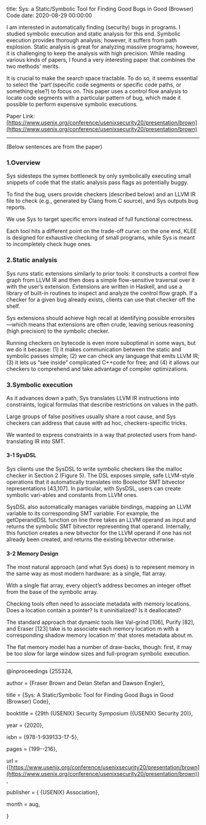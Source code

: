 title: Sys: a Static/Symbolic Tool for Finding Good Bugs in Good (Browser) Code
date: 2020-08-29 00:00:00



I am interested in automatically finding (security) bugs in programs. I studied symbolic execution and static analysis for this end. Symbolic execution provides thorough analysis; however, it suffers from path explosion. Static analysis is great for analyzing massive programs; however, it is challenging to keep the analysis with high precision. While reading various kinds of papers, I found a very interesting paper that combines the two methods' merits.

It is crucial to make the search space tractable. To do so, it seems essential to select the 'part'(specific code segments or specific code paths, or something else?) to focus on. This paper uses a control flow analysis to locate code segments with a particular pattern of bug, which made it possible to perform expensive symbolic executions.

Paper Link: [https://www.usenix.org/conference/usenixsecurity20/presentation/brown](https://www.usenix.org/conference/usenixsecurity20/presentation/brown)


---
(Below sentences are from the paper)

### 1.Overview

Sys sidesteps the symex bottleneck by only symbolically executing small snippets of code that the static analysis pass flags as potentially buggy.

To find the bug, users provide checkers (described below) and an LLVM IR file to check (e.g., generated by Clang from C source), and Sys outputs bug reports.

We use Sys to target specific errors instead of full functional correctness.

Each tool hits a different point on the trade-off curve: on the one end, KLEE is designed for exhaustive checking of small programs, while Sys is meant to incompletely check huge ones.

### 2.Static analysis

Sys runs static extensions similarly to prior tools: it constructs a control flow graph from LLVM IR and then does a simple flow-sensitive traversal over it with the user’s extension. Extensions are written in Haskell, and use a library of built-in routines to inspect and analyze the control flow graph. If a checker for a given bug already exists, clients can use that checker off the shelf.

Sys extensions should achieve high recall at identifying possible errorsites—which means that extensions are often crude, leaving serious reasoning (high precision) to the symbolic checker.

Running checkers on bytecode is even more suboptimal in some ways, but we do it because: (1) it makes communication between the static and symbolic passes simple; (2) we can check any language that emits LLVM IR; (3) it lets us “see inside” complicated C++code for free; and (4) it allows our checkers to comprehend and take advantage of compiler optimizations.

### 3.Symbolic execution

As it advances down a path, Sys translates LLVM IR instructions into constraints, logical formulas that describe restrictions on values in the path.

Large groups of false positives usually share a root cause, and Sys checkers can address that cause with ad hoc, checkers-specific tricks.

We wanted to express constraints in a way that protected users from hand-translating IR into SMT.

#### 3-1 SysDSL

Sys clients use the SysDSL to write symbolic checkers like the  malloc  checker in Section 2 (Figure 5). The DSL exposes  simple, safe LLVM-style operations that it automatically translates into Boolector SMT bitvector representations [43,107].  In particular, with SysDSL, users can create symbolic vari-ables and constants from LLVM ones.

SysDSL also automatically manages variable bindings, mapping an LLVM variable to its corresponding SMT variable. For example, the getOperandDSL function on line three takes an LLVM operand as input and returns the symbolic SMT bitvector representing that operand. Internally, this function creates a new bitvector for the LLVM operand if one has not already been created, and returns the existing bitvector otherwise.

#### 3-2 Memory Design

The most natural approach (and what Sys does) is to represent memory in the same way as most modern hardware: as a single, flat array.

With a single flat array, every object’s address becomes an integer offset from the base of the symbolic array.

Checking tools often need to associate metadata with memory locations. Does a location contain a pointer? Is it uninitialized? Is it deallocated?

The standard approach that dynamic tools like Val-grind [106], Purify [82], and Eraser [123] take is to associate each memory location m with a corresponding shadow memory location m′ that stores metadata about m.

The flat memory model has a number of draw-backs, though: first, it may be too slow for large window sizes and full-program symbolic execution.


---

@inproceedings {255324,

author = {Fraser Brown and Deian Stefan and Dawson Engler},

title = {Sys: A Static/Symbolic Tool for Finding Good Bugs in Good (Browser) Code},

booktitle = {29th {USENIX} Security Symposium ({USENIX} Security 20)},

year = {2020},

isbn = {978-1-939133-17-5},

pages = {199--216},

url = {[https://www.usenix.org/conference/usenixsecurity20/presentation/brown](https://www.usenix.org/conference/usenixsecurity20/presentation/brown)},

publisher = {  {USENIX} Association},

month = aug,

}
